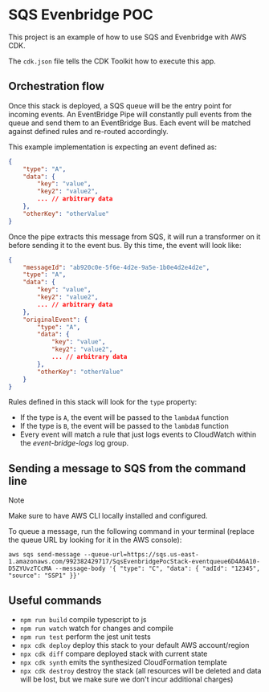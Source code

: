 # SQS Evenbridge POC

This project is an example of how to use SQS and Evenbridge with AWS CDK.

The `cdk.json` file tells the CDK Toolkit how to execute this app.

## Orchestration flow

Once this stack is deployed, a SQS queue will be the entry point for incoming events. An EventBridge Pipe will constantly pull events from the queue and send them to an EventBridge Bus. Each event will be matched against defined rules and re-routed accordingly.

This example implementation is expecting an event defined as:

```json
{
    "type": "A",
    "data": {
        "key": "value",
        "key2": "value2",
        ... // arbitrary data
    },
    "otherKey": "otherValue"
}
```

Once the pipe extracts this message from SQS, it will run a transformer on it before sending it to the event bus. By this time, the event will look like:

```json
{
    "messageId": "ab920c0e-5f6e-4d2e-9a5e-1b0e4d2e4d2e",
    "type": "A",
    "data": {
        "key": "value",
        "key2": "value2",
        ... // arbitrary data
    },
    "originalEvent": {
        "type": "A",
        "data": {
            "key": "value",
            "key2": "value2",
            ... // arbitrary data
        },
        "otherKey": "otherValue"
    }
}
```

Rules defined in this stack will look for the `type` property:

- If the type is `A`, the event will be passed to the `lambdaA` function
- If the type is `B`, the event will be passed to the `lambdaB` function
- Every event will match a rule that just logs events to CloudWatch within the _event-bridge-logs_ log group.

## Sending a message to SQS from the command line

> [!NOTE]
> Make sure to have AWS CLI locally installed and configured.

To queue a message, run the following command in your terminal (replace the queue URL by looking for it in the AWS console):

```console
aws sqs send-message --queue-url=https://sqs.us-east-1.amazonaws.com/992382429717/SqsEvenbridgePocStack-eventqueue6D4A6A10-D5ZYUvzTCcMA --message-body '{ "type": "C", "data": { "adId": "12345", "source": "SSP1" }}'
```

## Useful commands

- `npm run build` compile typescript to js
- `npm run watch` watch for changes and compile
- `npm run test` perform the jest unit tests
- `npx cdk deploy` deploy this stack to your default AWS account/region
- `npx cdk diff` compare deployed stack with current state
- `npx cdk synth` emits the synthesized CloudFormation template
- `npx cdk destroy` destroy the stack (all resources will be deleted and data will be lost, but we make sure we don't incur additional charges)
